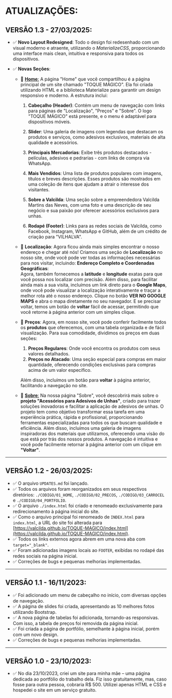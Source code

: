# ATUALIZAÇÕES:
## VERSÃO 1.3 - 27/03/2025:
* ✅ **Novo Layout Redesigned**: Todo o design foi redesenhado com um visual moderno e atraente, utilizando o *MaterializeCSS*, proporcionando uma interface mais clean, intuitiva e responsiva para todos os dispositivos.

* ✅ **Novas Seções**:
    * 🔸 [**Home**:](https://github.com/VILHALVA/SITE-DE-MATERIALIZECSS) A página "Home" que você compartilhou é a página principal de um site chamado "TOQUE MÁGICO". Ela foi criada utilizando HTML e a biblioteca Materialize para garantir um design responsivo e moderno. A estrutura inclui:

        1. **Cabeçalho (Header)**: Contém um menu de navegação com links para páginas de "Localização", "Preços" e "Sobre". O logo "TOQUE MÁGICO" está presente, e o menu é adaptável para dispositivos móveis.

        2. **Slider**: Uma galeria de imagens com legendas que destacam os produtos e serviços, como adesivos exclusivos, materiais de alta qualidade e acessórios.

        3. **Principais Mercadorias**: Exibe três produtos destacados - películas, adesivos e pedrarias - com links de compra via WhatsApp.

        4. **Mais Vendidos**: Uma lista de produtos populares com imagens, títulos e breves descrições. Esses produtos são mostrados em uma coleção de itens que ajudam a atrair o interesse dos visitantes.

        5. **Sobre a Valcilda**: Uma seção sobre a empreendedora Valcilda Martins das Neves, com uma foto e uma descrição de seu negócio e sua paixão por oferecer acessórios exclusivos para unhas.

        6. **Rodapé (Footer)**: Links para as redes sociais de Valcilda, como Facebook, Instagram, WhatsApp e GitHub, além de um crédito de criação para "VILHALVA".

    * 🔸 **Localização**: Agora ficou ainda mais simples encontrar o nosso endereço e chegar até nós! Criamos uma seção de **Localização** no nosso site, onde você pode ver todas as informações necessárias para nos visitar, incluindo: **Endereço Completo e Coordenadas Geográficas**:  
    Agora, também fornecemos a **latitude** e **longitude** exatas para que você possa nos localizar com precisão. Além disso, para facilitar ainda mais a sua visita, incluímos um link direto para o **Google Maps**, onde você pode visualizar a localização interativamente e traçar a melhor rota até o nosso endereço. Clique no botão **VER NO GOOGLE MAPS** e abra o mapa diretamente no seu navegador. E se precisar voltar, temos um botão de **voltar** fácil de acessar, permitindo que você retorne à página anterior com um simples clique.
    * 🔸 **Preços**: Agora, em nosso site, você pode conferir facilmente todos os **produtos** que oferecemos, com uma tabela organizada e de fácil visualização. Para sua comodidade, dividimos os preços em duas seções:

        1. **Preços Regulares**: Onde você encontra os produtos com seus valores detalhados.
        2. **Preços no Atacado**: Uma seção especial para compras em maior quantidade, oferecendo condições exclusivas para compras acima de um valor específico.

        Além disso, incluímos um botão para **voltar** à página anterior, facilitando a navegação no site.

    * 🔸 [**Sobre**:](https://github.com/VILHALVA/COLLAGE-ARTISTICA) Na nossa página "Sobre", você descobrirá mais sobre o **projeto "Acessórios para Adesivos de Unhas"**, criado para trazer soluções inovadoras e facilitar a aplicação de adesivos de unhas. O projeto tem como objetivo transformar essa tarefa em uma experiência prática, rápida e profissional, proporcionando ferramentas especializadas para todos os que buscam qualidade e eficiência. Além disso, incluímos uma galeria de imagens inspiradoras dos materiais que utilizamos, oferecendo uma visão do que está por trás dos nossos produtos. A navegação é intuitiva e você pode facilmente retornar à página anterior com um clique em **"Voltar"**.
---

## VERSÃO 1.2 - 26/03/2025:
* ✅ O arquivo `UPDATES.md` foi lançado.  
* ✅ Todos os arquivos foram reorganizados em seus respectivos diretórios: `./CODIGO/01_HOME`, `./CODIGO/02_PRECOS`, `./CODIGO/03_CARROCEL` e `./CODIGO/04_PORTFOLIO`.  
* ✅ O arquivo `./index.html` foi criado e renomeado exclusivamente para redirecionamento à página inicial do site.  
* ✅ Como o arquivo principal foi renomeado de `INDEX.html` para `index.html`, a URL do site foi alterada para [https://valcilda.github.io/TOQUE-MAGICO/index.html](https://valcilda.github.io/TOQUE-MAGICO/index.html).  
* ✅ Todos os links externos agora abrem em uma nova aba com `target="_blank"`.
* ✅ Foram adicionadas imagens locais ao `FOOTER`, exibidas no rodapé das redes sociais na página inicial. 
* ✅ Correções de bugs e pequenas melhorias implementadas.  
---

## VERSÃO 1.1 - 16/11/2023:
* ✅ Foi adicionado um menu de cabeçalho no início, com diversas opções de navegação.  
* ✅ A página de slides foi criada, apresentando as 10 melhores fotos utilizando Bootstrap.  
* ✅ A nova página de tabelas foi adicionada, tornando-as responsivas. Com isso, a tabela de preços foi removida da página inicial.  
* ✅ Foi criada a página de portfólio, semelhante à página inicial, porém com um novo design.  
* ✅ Correções de bugs e pequenas melhorias implementadas.  
---

## VERSÃO 1.0 - 23/10/2023:
* ✅ No dia 23/10/2023, criei um site para minha mãe – uma página dedicada ao portfólio do trabalho dela. Fiz isso gratuitamente, mas, caso fosse para outra pessoa, cobraria R$ 500. Utilizei apenas HTML e CSS e hospedei o site em um serviço gratuito.

